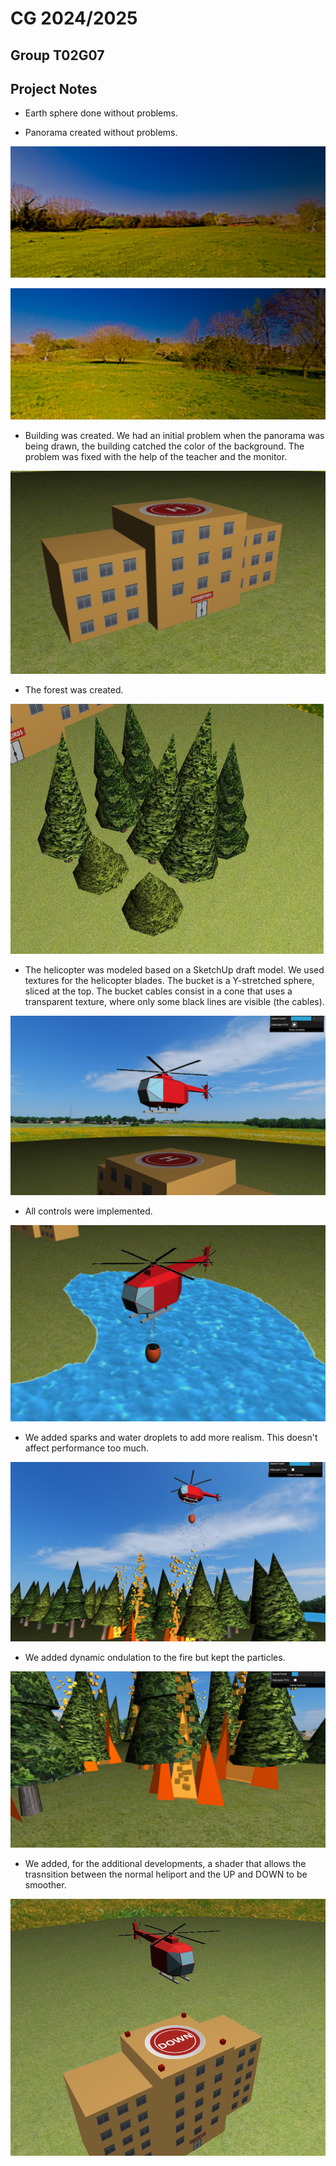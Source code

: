 # CG 2024/2025

## Group T02G07

## Project Notes

- Earth sphere done without problems.

- Panorama created without problems.

![Screenshot 1](screenshots/project-t02g07-01.png)

![Screenshot 1.1](screenshots/project-t02g07-01.1.png)

- Building was created. We had an initial problem when the panorama was being drawn, the building catched the color of the background. The problem was fixed with the help of the teacher and the monitor.

![Screenshot 2](screenshots/project-t02g07-02.png)

- The forest was created.

![Screenshot 3](screenshots/project-t02g07-03.png)

- The helicopter was modeled based on a SketchUp draft model. We used textures for the helicopter blades. The bucket is a Y-stretched sphere, sliced at the top. The bucket cables consist in a cone that uses a transparent texture, where only some black lines are visible (the cables).

![Screenshot 4](screenshots/project-t02g07-04.png)

- All controls were implemented.

![Screenshot 5](screenshots/project-t02g07-05.png)

- We added sparks and water droplets to add more realism. This doesn't affect performance too much.

![Screenshot 6](screenshots/project-t02g07-06.png)

- We added dynamic ondulation to the fire but kept the particles.

![Screenshot 7](screenshots/project-t02g07-07.png)

- We added, for the additional developments, a shader that allows the trasnsition between the normal heliport and the UP and DOWN to be smoother.

![Screenshot 8](screenshots/project-t02g07-08.png)